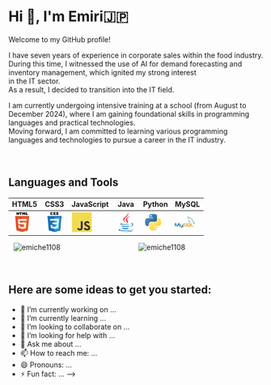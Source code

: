 # Hi 👋, I'm Emiri🇯🇵

Welcome to my GitHub profile!

I have seven years of experience in corporate sales within the food industry.  
During this time, I witnessed the use of AI for demand forecasting and inventory management, which ignited my strong interest  
in the IT sector.  
As a result, I decided to transition into the IT field.  

I am currently undergoing intensive training at a school (from August to December 2024),  where I am gaining foundational skills in programming languages and practical technologies.    
Moving forward, I am committed to learning various programming languages and technologies to pursue a career in the IT industry.  
<br>
<br>



## Languages and Tools

| **HTML5** | **CSS3** | **JavaScript** | **Java** | **Python** | **MySQL** |
|-----------|----------|----------------|----------|------------|-----------|
| <img src="https://raw.githubusercontent.com/devicons/devicon/master/icons/html5/html5-original-wordmark.svg" width="40" height="40" /> | <img src="https://raw.githubusercontent.com/devicons/devicon/master/icons/css3/css3-original-wordmark.svg" width="40" height="40" /> | <img src="https://raw.githubusercontent.com/devicons/devicon/master/icons/javascript/javascript-original.svg" width="40" height="40" /> | <img src="https://raw.githubusercontent.com/devicons/devicon/master/icons/java/java-original.svg" width="40" height="40" /> | <img src="https://raw.githubusercontent.com/devicons/devicon/master/icons/python/python-original.svg" width="40" height="40" /> | <img src="https://raw.githubusercontent.com/devicons/devicon/master/icons/mysql/mysql-original-wordmark.svg" width="40" height="40" />


<p><img align="right" width="49%" 
     src="https://github-readme-stats.vercel.app/api?username=emiche1108&show_icons=true&locale=en" alt="emiche1108" /></p>
     
<p><img align="right" width="49%" 
        src="https://github-readme-stats.vercel.app/api/top-langs?username=emiche1108&show_icons=true&locale=en&layout=compact" alt="emiche1108" /></p>
<br>
<br>
<br>



## Here are some ideas to get you started:
- 🔭 I’m currently working on ...
- 🌱 I’m currently learning ...
- 👯 I’m looking to collaborate on ...
- 🤔 I’m looking for help with ...
- 💬 Ask me about ...
- 📫 How to reach me: ...
- 😄 Pronouns: ...
- ⚡ Fun fact: ...
-->

  
